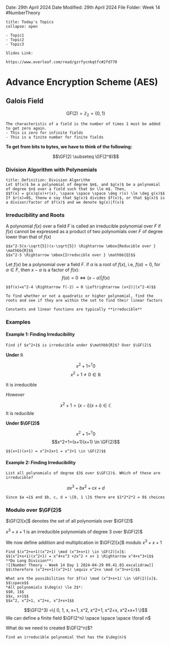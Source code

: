 Date: 29th April 2024
Date Modified: 29th April 2024
File Folder: Week 14
#NumberTheory

```ad-abstract
title: Today's Topics
collapse: open

- Topic1
- Topic2
- Topic3

```

```ad-important
Slides Link:

https://www.overleaf.com/read/gzrfycnkqtfc#2fd770
```

# Advance Encryption Scheme (AES)

$$\newcommand{\GF}{\mbox{GF}}$$
## Galois Field

$$\mbox{GF}(2) = \mathbb{Z}_2 = \{0, 1\}$$

```ad-note
The characteristic of a field is the number of times 1 must be added to get zero again.
- This is zero for infinite fields
- This is a finite number for finite fields
```

**To get from bits to bytes, we have to think of the following:**

$$\GF(2) \subseteq \GF(2^8)$$
### Division Algorithm with Polynomials

```ad-summary
title: Definition: Division Algorithm
Let $f(x)$ be a polynomial of degree $m$, and $g(x)$ be a polynomial of degree $n$ over a field such that $n \le m$. Then,
$$f(x) = g(x)q(x)+r(x), \space \space \space \deg r(x) \le \deg g(x)$$
If $r(x)=0$, thenw e say that $g(x)$ divides $f(x)$, or that $g(x)$ is a divisor/factor of $f(x)$ and we denote $g(x)|f(x)$
```

### Irreducibility and Roots

A polynomial $f(x)$ over a field $F$ is called an irreducible polynomial over $F$ if $f(x)$ cannot be expressed as a product of two polynomials over $F$ of degree lower than that of $f(x)$

```ad-example
$$x^2-5(x-\sqrt{5})(x-\sqrt{5}) \Rightarrow \mbox{Reducible over } \mathbb{R}$$
$$x^2-5 \Rightarrow \mbox{Irreducible over } \mathbb{Q}$$
```

Let $f(x)$ be a polynomial over a field $F$. if $\alpha$ is a root of $f(x)$, i.e, $f(\alpha) = 0$, for $\alpha \in F$, then $x - \alpha$ is a factor of $f(x)$:
$$f(\alpha) = 0 \Leftrightarrow (x - \alpha) | f(x)$$

```ad-example
$$f(x)=x^2-4 \Rightarrow f(-2) = 0 \Leftrightarrow (x+2)|(x^2-4)$$
```

```ad-important
To find whether or not a quadratic or higher polynomial, find the roots and see if they are within the set to find their linear factors
```

```ad-warning
Constants and linear functions are typically **irreducible**
```

### Examples

#### Example 1: Finding Irreducibility

```ad-question
Find if $x^2+1$ is irreducible under $\mathbb{R}$? Over $\GF(2)$
```

**Under $\mathbb{R}$**

$$x^2+1=^?0$$
$$x^2+1 \ne 0 \in \mathbb{R}$$

It is irreducible

*However*

$$x^2 + 1 = (x-i)(x+i) \in \mathbb{C}$$
It is reducible

**Under $\GF(2)$**

$$x^2+1=^?0$$
$$x^2+1=(x+1)(x+1) \in \GF(2)$$

```ad-note
$$(x+1)(x+1) = x^2+2x+1 = x^2+1 \in \GF(2)$$
```
#### Example 2: Finding Irreducibility 

```ad-question
List all polynomials of degree $3$ over $\GF(2)$. WHich of these are irreducible?
```

$$ax^3+bx^2+cx+d$$

```ad-important
Since $a =1$ and $b, c, d = \{0, 1 \}$ there are $1*2*2*2 = 8$ choices
```

### Modulo over $\GF(2)$

$\GF(2)[x]$ denotes the set of all polynomials over $\GF(2)$

$x^3+x+1$ is an irreducible polynomials of degree $3$ over $\GF(2)$

We now define addition and multiplication in $\GF(2)[x]$ modulo $x^3+x+1$

```ad-example
Find $(x^2+x+1)(x^2+1) \mod (x^3+x+1) \in \GF(2)[x]$:
$$(x^2+x+1)(x^2+1) = x^4+x^3 +2x^2 + x+ 1 \Rightarrow x^4+x^3+1$$
**Do Long Division**:
![[Number Theory - Week 14 Day 1 2024-04-29 09.41.03.excalidraw]]
$$\therefore (x^2+x+1)(x^2+1) \equiv x^2+x \mod (x^3+x+1)$$
```

```ad-example
What are the possibilities for $f(x) \mod (x^3+x+1) \in \GF(2)[x]$.
$$\space$$
*All polynomials $\deg(x) \le 2$*:
$$0, 1$$
$$x, x+1$$
$$x^2, x^2+1, x^2+x, x^2+x+1$$
```

$$\GF(2^3) =\{ 0, 1, x, x+1, x^2, x^2+1, x^2+x, x^2+x+1 \}$$
We can define a finite field $\GF(2^n) \space \space \space \forall n$ 

What do we need to created $\GF(2^n)$?

```ad-important
Find an irreducible polynomial that has the $\deg(n)$
```

